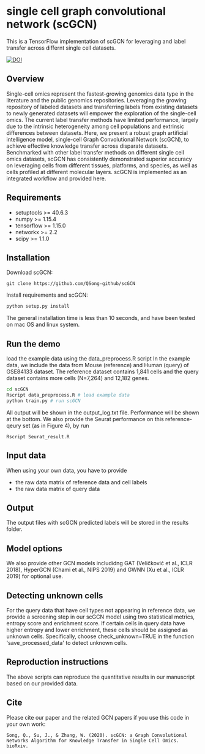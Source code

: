 # single cell graph convolutional network (scGCN)

This is a TensorFlow implementation of scGCN for leveraging and label transfer across differnt single cell datasets.

[![DOI](https://zenodo.org/badge/294531199.svg)](https://zenodo.org/badge/latestdoi/294531199)
 
## Overview

Single-cell omics represent the fastest-growing genomics data type in the literature and the public genomics repositories. Leveraging the growing repository of labeled datasets and transferring labels from existing datasets to newly generated datasets will empower the exploration of the single-cell omics. The current label transfer methods have limited performance, largely due to the intrinsic heterogeneity among cell populations and extrinsic differences between datasets. Here, we present a robust graph artificial intelligence model, single-cell Graph Convolutional Network (scGCN), to achieve effective knowledge transfer across disparate datasets. Benchmarked with other label transfer methods on different single cell omics datasets, scGCN has consistently demonstrated superior accuracy on leveraging cells from different tissues, platforms, and species, as well as cells profiled at different molecular layers. scGCN is implemented as an integrated workflow and provided here. 

## Requirements
* setuptools >= 40.6.3
* numpy >= 1.15.4
* tensorflow >= 1.15.0
* networkx >= 2.2
* scipy >= 1.1.0

## Installation

Download scGCN:
```
git clone https://github.com/QSong-github/scGCN
```
Install requirements and scGCN:

```bash
python setup.py install
```
The general installation time is less than 10 seconds, and have been tested on mac OS and linux system. 

## Run the demo

load the example data using the data_preprocess.R script
In the example data, we include the data from Mouse (reference) and Human (query) of GSE84133 dataset. The reference dataset contains 1,841 cells and the query dataset contains more cells (N=7,264) and 12,182 genes. 
```bash
cd scGCN
Rscript data_preprocess.R # load example data 
python train.py # run scGCN
```
All output will be shown in the output_log.txt file. Performance will be shown at the bottom. 
We also provide the Seurat performance on this reference-qeury set (as in Figure 4), by run 

```
Rscript Seurat_result.R
```

## Input data

When using your own data, you have to provide 
* the raw data matrix of reference data and cell labels
* the raw data matrix of query data

## Output

The output files with scGCN predicted labels will be stored in the results folder.

## Model options 

We also provide other GCN models includidng GAT (Veličković et al., ICLR 2018), HyperGCN (Chami et al., NIPS 2019) and GWNN (Xu et al., ICLR 2019) for optional use.

## Detecting unknown cells

For the query data that have cell types not appearing in reference data, we provide a screening step in our scGCN model using two statistical metrics, entropy score and enrichment score. If certain cells in query data have higher entropy and lower enrichment, these cells should be assigned as unknown cells. Specifically, choose check_unknown=TRUE in the function 'save_processed_data' to detect unknown cells.

## Reproduction instructions

The above scripts can reproduce the quantitative results in our manuscript based on our provided data.

## Cite

Please cite our paper and the related GCN papers if you use this code in your own work:

```
Song, Q., Su, J., & Zhang, W. (2020). scGCN: a Graph Convolutional Networks Algorithm for Knowledge Transfer in Single Cell Omics. bioRxiv.
```

